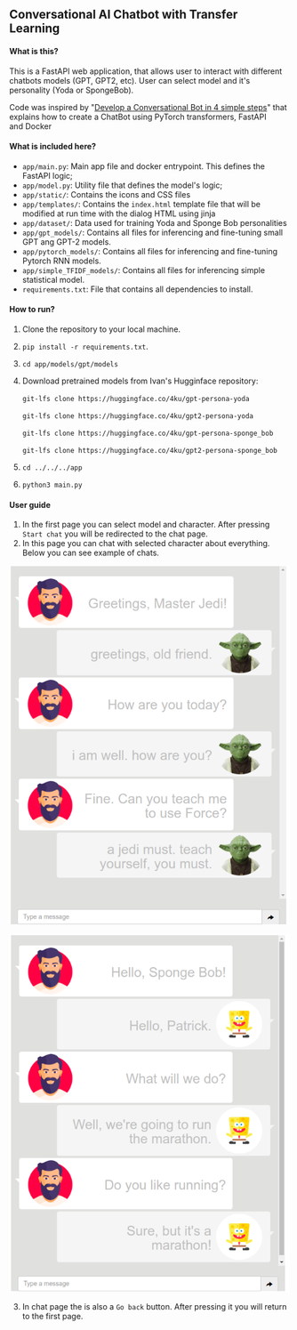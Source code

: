 ## Conversational AI Chatbot with Transfer Learning

#### **What is this?**
This is a FastAPI web application, that allows user to interact with different chatbots models (GPT, GPT2, etc). User can select model and it's personality (Yoda or SpongeBob).

Code was inspired by "[Develop a Conversational Bot in 4 simple steps](https://towardsdatascience.com/develop-a-conversational-ai-bot-in-4-simple-steps-1b57e98372e2)" that explains how to create a ChatBot using PyTorch transformers, FastAPI and Docker

#### **What is included here?**

* `app/main.py`: Main app file and docker entrypoint. This defines the FastAPI logic;
* `app/model.py`: Utility file that defines the model's logic;
* `app/static/`: Contains the icons and CSS files
* `app/templates/`: Contains the `index.html` template file that will be modified at run time with the dialog HTML using jinja
* `app/dataset/`: Data used for training Yoda and Sponge Bob personalities
* `app/gpt_models/`: Contains all files for inferencing and fine-tuning small GPT ang GPT-2 models.
* `app/pytorch_models/`: Contains all files for inferencing and fine-tuning Pytorch RNN models.
* `app/simple_TFIDF_models/`: Contains all files for inferencing simple statistical model.
* `requirements.txt`: File that contains all dependencies to install.

#### **How to run?**
1. Clone the repository to your local machine.
2. ```pip install -r requirements.txt```.
3. ```cd app/models/gpt/models```
4. Download pretrained models from Ivan's Hugginface repository:

    ```git-lfs clone https://huggingface.co/4ku/gpt-persona-yoda  ```

    ```git-lfs clone https://huggingface.co/4ku/gpt2-persona-yoda```

    ```git-lfs clone https://huggingface.co/4ku/gpt-persona-sponge_bob```

    ```git-lfs clone https://huggingface.co/4ku/gpt2-persona-sponge_bob```

5. ```cd ../../../app```
6. ```python3 main.py```

#### **User guide**
1. In the first page you can select model and character. After pressing ```Start chat``` you will be redirected to the chat page.
2. In this page you can chat with selected character about everything. Below you can see example of chats.

![Chat with Sponge Yoda](app/images/Yoda_screenshot.png "Chat with Yoda")

![Chat with Sponge Bob](app/images/Sponge_Bob_screenshot.png "Chat with Sponge Bob")

3. In chat page the is also a ```Go back``` button. After pressing it you will return to the first page.